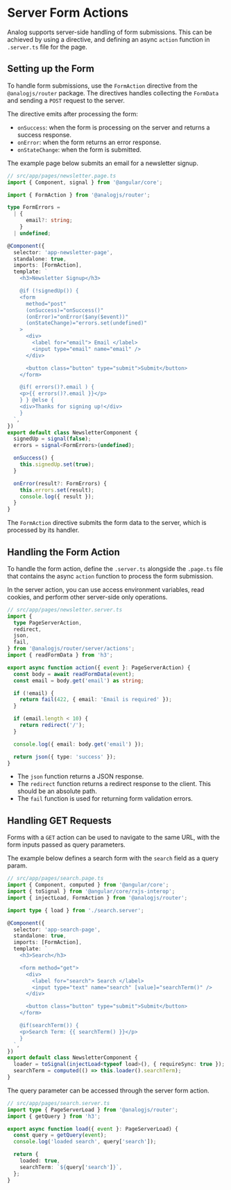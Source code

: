# Server Form Actions

Analog supports server-side handling of form submissions. This can be achieved by using a directive, and defining an async `action` function in `.server.ts` file for the page.

## Setting up the Form

To handle form submissions, use the `FormAction` directive from the `@analogjs/router` package. The directives handles collecting the `FormData` and sending a `POST` request to the server.

The directive emits after processing the form:

- `onSuccess`: when the form is processing on the server and returns a success response.
- `onError`: when the form returns an error response.
- `onStateChange`: when the form is submitted.

The example page below submits an email for a newsletter signup.

```ts
// src/app/pages/newsletter.page.ts
import { Component, signal } from '@angular/core';

import { FormAction } from '@analogjs/router';

type FormErrors =
  | {
      email?: string;
    }
  | undefined;

@Component({
  selector: 'app-newsletter-page',
  standalone: true,
  imports: [FormAction],
  template: `
    <h3>Newsletter Signup</h3>

    @if (!signedUp()) {
    <form
      method="post"
      (onSuccess)="onSuccess()"
      (onError)="onError($any($event))"
      (onStateChange)="errors.set(undefined)"
    >
      <div>
        <label for="email"> Email </label>
        <input type="email" name="email" />
      </div>

      <button class="button" type="submit">Submit</button>
    </form>

    @if( errors()?.email ) {
    <p>{{ errors()?.email }}</p>
    } } @else {
    <div>Thanks for signing up!</div>
    }
  `,
})
export default class NewsletterComponent {
  signedUp = signal(false);
  errors = signal<FormErrors>(undefined);

  onSuccess() {
    this.signedUp.set(true);
  }

  onError(result?: FormErrors) {
    this.errors.set(result);
    console.log({ result });
  }
}
```

The `FormAction` directive submits the form data to the server, which is processed by its handler.

## Handling the Form Action

To handle the form action, define the `.server.ts` alongside the `.page.ts` file that contains the async `action` function to process the form submission.

In the server action, you can use access environment variables, read cookies, and perform other server-side only operations.

```ts
// src/app/pages/newsletter.server.ts
import {
  type PageServerAction,
  redirect,
  json,
  fail,
} from '@analogjs/router/server/actions';
import { readFormData } from 'h3';

export async function action({ event }: PageServerAction) {
  const body = await readFormData(event);
  const email = body.get('email') as string;

  if (!email) {
    return fail(422, { email: 'Email is required' });
  }

  if (email.length < 10) {
    return redirect('/');
  }

  console.log({ email: body.get('email') });

  return json({ type: 'success' });
}
```

- The `json` function returns a JSON response.
- The `redirect` function returns a redirect response to the client. This should be an absolute path.
- The `fail` function is used for returning form validation errors.

## Handling GET Requests

Forms with a `GET` action can be used to navigate to the same URL, with the form inputs passed as query parameters.

The example below defines a search form with the `search` field as a query param.

```ts
// src/app/pages/search.page.ts
import { Component, computed } from '@angular/core';
import { toSignal } from '@angular/core/rxjs-interop';
import { injectLoad, FormAction } from '@analogjs/router';

import type { load } from './search.server';

@Component({
  selector: 'app-search-page',
  standalone: true,
  imports: [FormAction],
  template: `
    <h3>Search</h3>

    <form method="get">
      <div>
        <label for="search"> Search </label>
        <input type="text" name="search" [value]="searchTerm()" />
      </div>

      <button class="button" type="submit">Submit</button>
    </form>

    @if(searchTerm()) {
    <p>Search Term: {{ searchTerm() }}</p>
    }
  `,
})
export default class NewsletterComponent {
  loader = toSignal(injectLoad<typeof load>(), { requireSync: true });
  searchTerm = computed(() => this.loader().searchTerm);
}
```

The query parameter can be accessed through the server form action.

```ts
// src/app/pages/search.server.ts
import type { PageServerLoad } from '@analogjs/router';
import { getQuery } from 'h3';

export async function load({ event }: PageServerLoad) {
  const query = getQuery(event);
  console.log('loaded search', query['search']);

  return {
    loaded: true,
    searchTerm: `${query['search']}`,
  };
}
```
